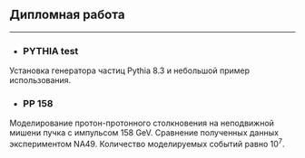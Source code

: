 ## **Дипломная работа**
--------------
* ### PYTHIA test
Установка генератора частиц Pythia 8.3 и небольшой пример использования.
* ### PP 158
Моделирование протон-протонного столкновения на неподвижной мишени пучка с импульсом 158 GeV. Сравнение полученных данных экспериментом NA49. Количество моделируемых событий равно $10^7$.
